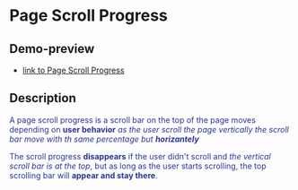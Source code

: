# Page Scroll Progress

## Demo-preview

- [link to Page Scroll Progress](https://tarekelkanaria.github.io/frontend-practices/page-scroll-progress/index.html)

## Description

<font color="#283593">

A page scroll progress is a scroll bar on the top of the page moves depending on **user behavior** _as the user scroll the page vertically the scroll bar move with th same percentage but **horizantely**_

The scroll progress **disappears** if the user didn't scroll and _the vertical scroll bar is at the top_, but as long as the user starts scrolling, the top scrolling bar will **appear and stay there**.
</font>
